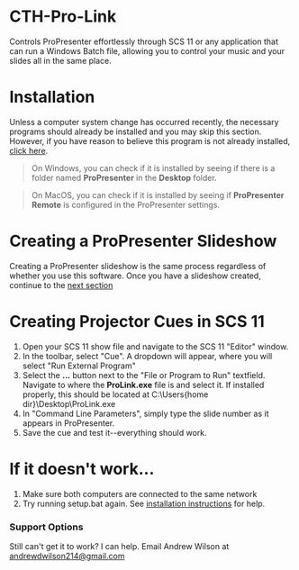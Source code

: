 # CTH-Pro-Link
Controls ProPresenter effortlessly through SCS 11 or any application that can run a Windows Batch file, allowing you to control your music and your slides all in the same place.

# Installation
Unless a computer system change has occurred recently, the necessary programs should already be installed and you may skip this section. However, if you have reason to believe this program is not already installed, [click here](INSTALL.md).

>On Windows, you can check if it is installed by seeing if there is a folder named __ProPresenter__ in the __Desktop__ folder.

>On MacOS, you can check if it is installed by seeing if __ProPresenter Remote__ is configured in the ProPresenter settings.

# Creating a ProPresenter Slideshow
Creating a ProPresenter slideshow is the same process regardless of whether you use this software. Once you have a slideshow created, continue to the [next section](#creating-projector-cues-in-scs-11)

# Creating Projector Cues in SCS 11
1. Open your SCS 11 show file and navigate to the SCS 11 "Editor" window.
1. In the toolbar, select "Cue". A dropdown will appear, where you will select "Run External Program"
1. Select the __...__ button next to the "File or Program to Run" textfield. Navigate to where the __ProLink.exe__ file is and select it. If installed properly, this should be located at C:\Users\{home dir}\Desktop\ProLink.exe
1. In "Command Line Parameters", simply type the slide number as it appears in ProPresenter.
1. Save the cue and test it--everything should work.

# If it doesn't work...
1. Make sure both computers are connected to the same network
1. Try running setup.bat again. See [installation instructions](INSTALL.md) for help.

### Support Options
Still can't get it to work? I can help. Email Andrew Wilson at [andrewdwilson214@gmail.com](mailto:andrewdwilson214@gmail.com)
